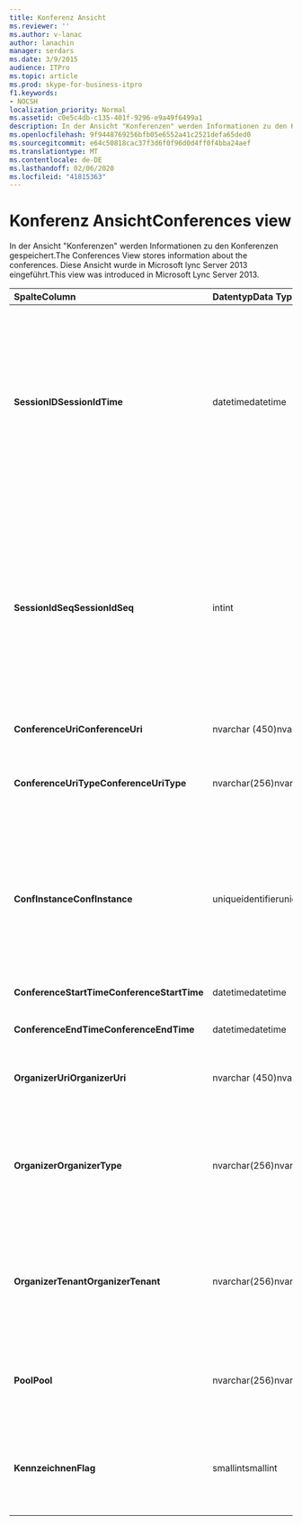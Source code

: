 ```yaml
---
title: Konferenz Ansicht
ms.reviewer: ''
ms.author: v-lanac
author: lanachin
manager: serdars
ms.date: 3/9/2015
audience: ITPro
ms.topic: article
ms.prod: skype-for-business-itpro
f1.keywords:
- NOCSH
localization_priority: Normal
ms.assetid: c0e5c4db-c135-401f-9296-e9a49f6499a1
description: In der Ansicht "Konferenzen" werden Informationen zu den Konferenzen gespeichert. Diese Ansicht wurde in Microsoft lync Server 2013 eingeführt.
ms.openlocfilehash: 9f9448769256bfb05e6552a41c2521defa65ded0
ms.sourcegitcommit: e64c50818cac37f3d6f0f96d0d4ff0f4bba24aef
ms.translationtype: MT
ms.contentlocale: de-DE
ms.lasthandoff: 02/06/2020
ms.locfileid: "41815363"
---
```

# <a name="conferences-view"></a><span data-ttu-id="45d9b-104">Konferenz Ansicht</span><span class="sxs-lookup"><span data-stu-id="45d9b-104">Conferences view</span></span>
 
<span data-ttu-id="45d9b-105">In der Ansicht "Konferenzen" werden Informationen zu den Konferenzen gespeichert.</span><span class="sxs-lookup"><span data-stu-id="45d9b-105">The Conferences View stores information about the conferences.</span></span> <span data-ttu-id="45d9b-106">Diese Ansicht wurde in Microsoft lync Server 2013 eingeführt.</span><span class="sxs-lookup"><span data-stu-id="45d9b-106">This view was introduced in Microsoft Lync Server 2013.</span></span>
  
|<span data-ttu-id="45d9b-107">**Spalte**</span><span class="sxs-lookup"><span data-stu-id="45d9b-107">**Column**</span></span>|<span data-ttu-id="45d9b-108">**Datentyp**</span><span class="sxs-lookup"><span data-stu-id="45d9b-108">**Data Type**</span></span>|<span data-ttu-id="45d9b-109">**Details**</span><span class="sxs-lookup"><span data-stu-id="45d9b-109">**Details**</span></span>|
|:-----|:-----|:-----|
|<span data-ttu-id="45d9b-110">**SessionID**</span><span class="sxs-lookup"><span data-stu-id="45d9b-110">**SessionIdTime**</span></span> <br/> |<span data-ttu-id="45d9b-111">datetime</span><span class="sxs-lookup"><span data-stu-id="45d9b-111">datetime</span></span>  <br/> |<span data-ttu-id="45d9b-112">Uhrzeit der Sitzungsanforderung.</span><span class="sxs-lookup"><span data-stu-id="45d9b-112">Time of session request.</span></span> <span data-ttu-id="45d9b-113">Wird in Verbindung mit SessionIdSeq verwendet, um eine Sitzung eindeutig zu identifizieren.</span><span class="sxs-lookup"><span data-stu-id="45d9b-113">Used in conjunction with SessionIdSeq to uniquely identify a session.</span></span> <span data-ttu-id="45d9b-114">Weitere Informationen finden Sie [in der Tabelle Dialogfelder in Skype for Business Server 2015](dialogs.md) .</span><span class="sxs-lookup"><span data-stu-id="45d9b-114">See the [Dialogs table in Skype for Business Server 2015](dialogs.md) for more information.</span></span> <br/> |
|<span data-ttu-id="45d9b-115">**SessionIdSeq**</span><span class="sxs-lookup"><span data-stu-id="45d9b-115">**SessionIdSeq**</span></span> <br/> |<span data-ttu-id="45d9b-116">int</span><span class="sxs-lookup"><span data-stu-id="45d9b-116">int</span></span>  <br/> |<span data-ttu-id="45d9b-117">Die ID-Nummer, um die Sitzung zu identifizieren.</span><span class="sxs-lookup"><span data-stu-id="45d9b-117">ID number to identify the session.</span></span> <span data-ttu-id="45d9b-118">Wird in Verbindung mit SessionID-Mal verwendet, um eine Sitzung eindeutig zu identifizieren.</span><span class="sxs-lookup"><span data-stu-id="45d9b-118">Used in conjunction with SessionIdTime to uniquely identify a session.</span></span> <span data-ttu-id="45d9b-119">Weitere Informationen finden Sie [in der Tabelle Dialogfelder in Skype for Business Server 2015](dialogs.md) .</span><span class="sxs-lookup"><span data-stu-id="45d9b-119">See the [Dialogs table in Skype for Business Server 2015](dialogs.md) for more information.</span></span> <br/> |
|<span data-ttu-id="45d9b-120">**ConferenceUri**</span><span class="sxs-lookup"><span data-stu-id="45d9b-120">**ConferenceUri**</span></span> <br/> |<span data-ttu-id="45d9b-121">nvarchar (450)</span><span class="sxs-lookup"><span data-stu-id="45d9b-121">nvarchar(450)</span></span>  <br/> |<span data-ttu-id="45d9b-122">URI für die Konferenz.</span><span class="sxs-lookup"><span data-stu-id="45d9b-122">URI for the conference.</span></span>  <br/> |
|<span data-ttu-id="45d9b-123">**ConferenceUriType**</span><span class="sxs-lookup"><span data-stu-id="45d9b-123">**ConferenceUriType**</span></span> <br/> |<span data-ttu-id="45d9b-124">nvarchar(256)</span><span class="sxs-lookup"><span data-stu-id="45d9b-124">nvarchar(256)</span></span>  <br/> |<span data-ttu-id="45d9b-125">Der Typ des Konferenz-URIs.</span><span class="sxs-lookup"><span data-stu-id="45d9b-125">Type of the conference URI.</span></span> <span data-ttu-id="45d9b-126">Weitere Informationen finden Sie in der [UriTypes-Tabelle](uritypes.md) .</span><span class="sxs-lookup"><span data-stu-id="45d9b-126">See the [UriTypes table](uritypes.md) for more information.</span></span> <br/> |
|<span data-ttu-id="45d9b-127">**ConfInstance**</span><span class="sxs-lookup"><span data-stu-id="45d9b-127">**ConfInstance**</span></span> <br/> |<span data-ttu-id="45d9b-128">uniqueidentifier</span><span class="sxs-lookup"><span data-stu-id="45d9b-128">uniqueidentifier</span></span>  <br/> |<span data-ttu-id="45d9b-129">Wird für wiederkehrende Konferenzen verwendet.</span><span class="sxs-lookup"><span data-stu-id="45d9b-129">Used for recurring conferences.</span></span> <span data-ttu-id="45d9b-130">Jede Instanz einer Besprechungsserie hat dieselbe ConferenceUri, aber eine andere ConfInstance.</span><span class="sxs-lookup"><span data-stu-id="45d9b-130">Each instance of a recurring conference has the same ConferenceUri but a different ConfInstance.</span></span>  <br/> |
|<span data-ttu-id="45d9b-131">**ConferenceStartTime**</span><span class="sxs-lookup"><span data-stu-id="45d9b-131">**ConferenceStartTime**</span></span> <br/> |<span data-ttu-id="45d9b-132">datetime</span><span class="sxs-lookup"><span data-stu-id="45d9b-132">datetime</span></span>  <br/> |<span data-ttu-id="45d9b-133">Startzeit für die Konferenz.</span><span class="sxs-lookup"><span data-stu-id="45d9b-133">Starting time for the conference.</span></span>  <br/> |
|<span data-ttu-id="45d9b-134">**ConferenceEndTime**</span><span class="sxs-lookup"><span data-stu-id="45d9b-134">**ConferenceEndTime**</span></span> <br/> |<span data-ttu-id="45d9b-135">datetime</span><span class="sxs-lookup"><span data-stu-id="45d9b-135">datetime</span></span>  <br/> |<span data-ttu-id="45d9b-136">Endzeit für die Konferenz.</span><span class="sxs-lookup"><span data-stu-id="45d9b-136">Ending time for the conference.</span></span>  <br/> |
|<span data-ttu-id="45d9b-137">**OrganizerUri**</span><span class="sxs-lookup"><span data-stu-id="45d9b-137">**OrganizerUri**</span></span> <br/> |<span data-ttu-id="45d9b-138">nvarchar (450)</span><span class="sxs-lookup"><span data-stu-id="45d9b-138">nvarchar(450)</span></span>  <br/> |<span data-ttu-id="45d9b-139">Der URI des Benutzers, der die Konferenz organisiert hat.</span><span class="sxs-lookup"><span data-stu-id="45d9b-139">URI of the user who organized the conference.</span></span>  <br/> |
|<span data-ttu-id="45d9b-140">**Organizer**</span><span class="sxs-lookup"><span data-stu-id="45d9b-140">**OrganizerType**</span></span> <br/> |<span data-ttu-id="45d9b-141">nvarchar(256)</span><span class="sxs-lookup"><span data-stu-id="45d9b-141">nvarchar(256)</span></span>  <br/> |<span data-ttu-id="45d9b-142">Der Typ des URIs des Benutzers, der die Konferenz organisiert hat.</span><span class="sxs-lookup"><span data-stu-id="45d9b-142">Type of URI of the user who organized the conference.</span></span> <span data-ttu-id="45d9b-143">Weitere Informationen finden Sie in der [UriTypes-Tabelle](uritypes.md) .</span><span class="sxs-lookup"><span data-stu-id="45d9b-143">See the [UriTypes table](uritypes.md) for more information.</span></span> <br/> |
|<span data-ttu-id="45d9b-144">**OrganizerTenant**</span><span class="sxs-lookup"><span data-stu-id="45d9b-144">**OrganizerTenant**</span></span> <br/> |<span data-ttu-id="45d9b-145">nvarchar(256)</span><span class="sxs-lookup"><span data-stu-id="45d9b-145">nvarchar(256)</span></span>  <br/> |<span data-ttu-id="45d9b-146">Der Mandant des Benutzers, der die Konferenz organisiert hat.</span><span class="sxs-lookup"><span data-stu-id="45d9b-146">Tenant of the user who organized the conference.</span></span> <span data-ttu-id="45d9b-147">Weitere Informationen finden Sie in der [Tabelle Mandanten](tenants.md) .</span><span class="sxs-lookup"><span data-stu-id="45d9b-147">See the [Tenants table](tenants.md) for more information.</span></span> <br/> |
|<span data-ttu-id="45d9b-148">**Pool**</span><span class="sxs-lookup"><span data-stu-id="45d9b-148">**Pool**</span></span> <br/> |<span data-ttu-id="45d9b-149">nvarchar(256)</span><span class="sxs-lookup"><span data-stu-id="45d9b-149">nvarchar(256)</span></span>  <br/> |<span data-ttu-id="45d9b-150">Vollständig qualifizierter Domänenname des Pools, in dem die Konferenz gehostet wurde.</span><span class="sxs-lookup"><span data-stu-id="45d9b-150">Fully qualified domain name of the pool that hosted the conference.</span></span>  <br/> |
|<span data-ttu-id="45d9b-151">**Kennzeichnen**</span><span class="sxs-lookup"><span data-stu-id="45d9b-151">**Flag**</span></span> <br/> |<span data-ttu-id="45d9b-152">smallint</span><span class="sxs-lookup"><span data-stu-id="45d9b-152">smallint</span></span>  <br/> |<span data-ttu-id="45d9b-153">Bitmaske, die Konferenz Attribute enthält.</span><span class="sxs-lookup"><span data-stu-id="45d9b-153">Bit mask that contains Conference Attributes.</span></span> <span data-ttu-id="45d9b-154">Mögliche Werte:</span><span class="sxs-lookup"><span data-stu-id="45d9b-154">Possible values are:</span></span>  <br/> <span data-ttu-id="45d9b-155">0X01-synthetische Transaktion</span><span class="sxs-lookup"><span data-stu-id="45d9b-155">0X01 - Synthetic Transaction</span></span>  <br/> |
   

